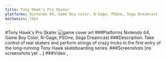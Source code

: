 ```yaml
---
title: Tony Hawk's Pro Skater
platforms: Nintendo 64, Game Boy Color, N-Gage, PSOne, Sega Dreamcast
mechanics: thps
---
```

#Tony Hawk's Pro Skater
![game cover art](//images.igdb.com/igdb/image/upload/t_cover_big/disoclir8rdecoj8sdxm.jpg "Logo Title Text 1")
###Platforms
Nintendo 64, Game Boy Color, N-Gage, PSOne, Sega Dreamcast
###Description:
Take control of real skaters and perform strings of crazy tricks in the first entry of the long-running Tony Hawk skateboarding series.
###Screenshots
[no screenshots yet ...]
###Video
,
